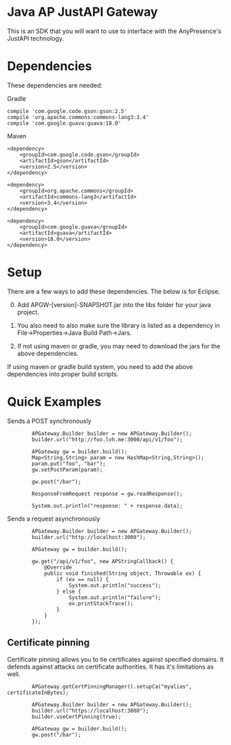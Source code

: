 Java AP JustAPI Gateway
===========

This is an SDK that you will want to use to interface with the AnyPresence's JustAPI technology. 

Dependencies
===========

These dependencies are needed:

Gradle

```
compile 'com.google.code.gson:gson:2.5'
compile 'org.apache.commons:commons-lang3:3.4'
compile 'com.google.guava:guava:18.0'
```

Maven

```
<dependency>
    <groupId>com.google.code.gson</groupId>
    <artifactId>gson</artifactId>
    <version>2.5</version>
</dependency>

<dependency>
    <groupId>org.apache.commons</groupId>
    <artifactId>commons-lang3</artifactId>
    <version>3.4</version>
</dependency>

<dependency>
    <groupId>com.google.guava</groupId>
    <artifactId>guava</artifactId>
    <version>18.0</version>
</dependency>

```

Setup
===========

There are a few ways to add these dependencies. The below is for Eclipse.

0) Add APGW-[version]-SNAPSHOT.jar into the libs folder for your java project.

1) You also need to also make sure the library is listed as a dependency in File->Properties->Java Build Path->Jars.

2) If not using maven or gradle, you may need to download the jars for the above dependencies.

If using maven or gradle build system, you need to add the above dependencies into proper build scripts.

Quick Examples
===========

Sends a POST synchronously
```{java}
        APGateway.Builder builder = new APGateway.Builder();
        builder.url("http://foo.lvh.me:3000/api/v1/foo");

        APGateway gw = builder.build();
        Map<String,String> param = new HashMap<String,String>();
        param.put("foo", "bar");
        gw.setPostParam(param);

        gw.post("/bar");

        ResponseFromRequest response = gw.readResponse();
        
        System.out.println("response: " + response.data);

```

Sends a request asynchronously

```{java}
        APGateway.Builder builder = new APGateway.Builder();
        builder.url("http://localhost:3000");
        
        APGateway gw = builder.build();
        
        gw.get("/api/v1/foo", new APStringCallback() {
            @Override
            public void finished(String object, Throwable ex) {
                if (ex == null) {
                    System.out.println("success");
                } else {                    
                    System.out.println("failure");
                    ex.printStackTrace();
                }
            }
        });
```

## Certificate pinning

Certificate pinning allows you to tie certificates against specified domains. It defends against attacks on certificate authorities.
It has it's limitations as well.

```{java}
        APGateway.getCertPinningManager().setupCa("myalias", certificateInBytes);
        
        APGateway.Builder builder = new APGateway.Builder();
        builder.url("https://localhost:3000");
        builder.useCertPinning(true);
        
        APGateway gw = builder.build();
        gw.post("/bar");
```

